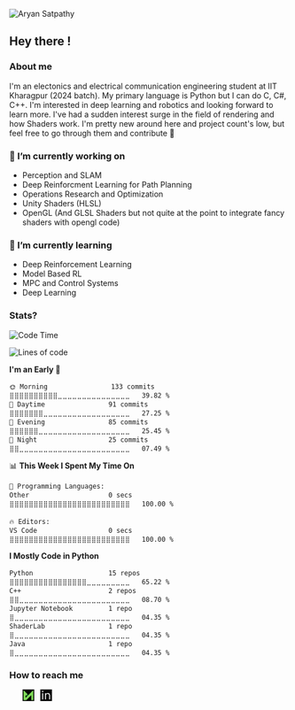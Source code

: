 <p allign = center>
  <img src = https://user-images.githubusercontent.com/86613790/145228433-6927e56b-be21-4b6a-9f0f-d51dc60b747e.jpg alt = "Aryan Satpathy">
</p>

## Hey there !

<!--
About Me : 
I'm currently ~~a Btech student at IIT KGP(Grad Yr 2024)~~ Nay just doing an online course for 1 lac sem fee.
I mostly use python, but do have the basics of C/C++
I'm pretty new around here, and the project count's low.
But you can go through them and contribute if you feel like :)
-->

### About me 

  I'm an electonics and electrical communication engineering student at IIT Kharagpur (2024 batch).
  My primary language is Python but I can do C, C#, C++.
  I'm interested in deep learning and robotics and looking forward to learn more.
  I've had a sudden interest surge in the field of rendering and how Shaders work.
  I'm pretty new around here and project count's low, but feel free to go through them and contribute 🙂 

<!--
**Aryan-Satpathy/Aryan-Satpathy** is a ✨ _special_ ✨ repository because its `README.md` (this file) appears on your GitHub profile.

Here are some ideas to get you started:

- 🔭 I’m currently working on ...
- 🌱 I’m currently learning ...
- 👯 I’m looking to collaborate on ...
- 🤔 I’m looking for help with ...
- 💬 Ask me about ...
- 📫 How to reach me: ...
- 😄 Pronouns: ...
- ⚡ Fun fact: ...
-->

### 🔭 I’m currently working on 
  
  - Perception and SLAM
  - Deep Reinforcment Learning for Path Planning
  - Operations Research and Optimization
  - Unity Shaders (HLSL)
  - OpenGL (And GLSL Shaders but not quite at the point to integrate fancy shaders with opengl code)

### 🌱 I’m currently learning 

  - Deep Reinforcement Learning
  - Model Based RL
  - MPC and Control Systems
  - Deep Learning
  
### Stats?

<!--START_SECTION:waka-->
![Code Time](http://img.shields.io/badge/Code%20Time-258%20hrs%2023%20mins-blue)

![Lines of code](https://img.shields.io/badge/From%20Hello%20World%20I%27ve%20Written-512.3%20thousand%20lines%20of%20code-blue)

**I'm an Early 🐤** 

```text
🌞 Morning                133 commits         ⣿⣿⣿⣿⣿⣿⣿⣿⣿⣿⣀⣀⣀⣀⣀⣀⣀⣀⣀⣀⣀⣀⣀⣀⣀   39.82 % 
🌆 Daytime                91 commits          ⣿⣿⣿⣿⣿⣿⣿⣀⣀⣀⣀⣀⣀⣀⣀⣀⣀⣀⣀⣀⣀⣀⣀⣀⣀   27.25 % 
🌃 Evening                85 commits          ⣿⣿⣿⣿⣿⣿⣀⣀⣀⣀⣀⣀⣀⣀⣀⣀⣀⣀⣀⣀⣀⣀⣀⣀⣀   25.45 % 
🌙 Night                  25 commits          ⣿⣿⣀⣀⣀⣀⣀⣀⣀⣀⣀⣀⣀⣀⣀⣀⣀⣀⣀⣀⣀⣀⣀⣀⣀   07.49 % 
```


📊 **This Week I Spent My Time On** 

```text
💬 Programming Languages: 
Other                    0 secs              ⣿⣿⣿⣿⣿⣿⣿⣿⣿⣿⣿⣿⣿⣿⣿⣿⣿⣿⣿⣿⣿⣿⣿⣿⣿   100.00 % 

🔥 Editors: 
VS Code                  0 secs              ⣿⣿⣿⣿⣿⣿⣿⣿⣿⣿⣿⣿⣿⣿⣿⣿⣿⣿⣿⣿⣿⣿⣿⣿⣿   100.00 % 
```

**I Mostly Code in Python** 

```text
Python                   15 repos            ⣿⣿⣿⣿⣿⣿⣿⣿⣿⣿⣿⣿⣿⣿⣿⣿⣀⣀⣀⣀⣀⣀⣀⣀⣀   65.22 % 
C++                      2 repos             ⣿⣿⣀⣀⣀⣀⣀⣀⣀⣀⣀⣀⣀⣀⣀⣀⣀⣀⣀⣀⣀⣀⣀⣀⣀   08.70 % 
Jupyter Notebook         1 repo              ⣿⣀⣀⣀⣀⣀⣀⣀⣀⣀⣀⣀⣀⣀⣀⣀⣀⣀⣀⣀⣀⣀⣀⣀⣀   04.35 % 
ShaderLab                1 repo              ⣿⣀⣀⣀⣀⣀⣀⣀⣀⣀⣀⣀⣀⣀⣀⣀⣀⣀⣀⣀⣀⣀⣀⣀⣀   04.35 % 
Java                     1 repo              ⣿⣀⣀⣀⣀⣀⣀⣀⣀⣀⣀⣀⣀⣀⣀⣀⣀⣀⣀⣀⣀⣀⣀⣀⣀   04.35 % 
```




<!--END_SECTION:waka-->
<!-- [![Aryan’s github stats](https://github-readme-stats.vercel.app/api?username=Aryan-Satpathy&show_icons=true&theme=midnight-purple)](https://github.com/Aryan-Satpathy)

[![Top Langs](https://github-readme-stats.vercel.app/api/top-langs/?username=Aryan-Satpathy&layout=compact&show_icons=true&theme=midnight-purple)](https://github.com/Aryan-Satpathy)
 -->
### How to reach me
  &nbsp; &nbsp; &nbsp; 
  <a href="mailto: aryansatpathy@kgpian.iitkgp.ac.in"><img align="justify" src="https://raw.githubusercontent.com/Aryan-Satpathy/Aryan-Satpathy/main/Images/Untitled%20design.png" alt="Aryan Satpathy | Mail" width="21px"/></a>
  &nbsp; <a href="https://www.linkedin.com/in/aryan-satpathy-35b901221/"><img align="justify" src="https://raw.githubusercontent.com/Aryan-Satpathy/Aryan-Satpathy/main/Images/in.png" alt="Aryan Satpathy | LinkedIn" width="21px"/></a>

<!--

<a href="https://www.linkedin.com/in/aryan-satpathy-35b901221/"><img align="left" src="https://raw.githubusercontent.com/yushi1007/yushi1007/main/images/mail.svg" alt="Aryan Satpathy | LinkedIn" width="21px"/></a>
-->
